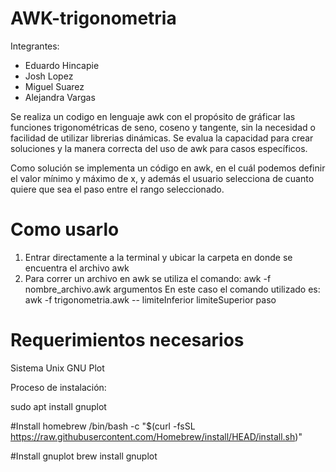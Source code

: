 # AWK-trigonometria

Integrantes:

- Eduardo Hincapie 
- Josh Lopez 
- Miguel Suarez 
- Alejandra Vargas

Se realiza un codigo en lenguaje awk con el propósito de gráficar las funciones trigonométricas de seno, coseno y tangente, sin la necesidad o facilidad de utilizar librerias dinámicas. Se evalua la capacidad para crear soluciones y la manera correcta del uso de awk para casos específicos.

Como solución se implementa un código en awk, en el cuál podemos definir el valor mínimo y máximo de x, y además el usuario selecciona de cuanto quiere que sea el paso entre el rango seleccionado.

# Como usarlo

1. Entrar directamente a la terminal y ubicar la carpeta en donde se encuentra el archivo awk
2. Para correr un archivo en awk se utiliza el comando:
    awk -f nombre_archivo.awk argumentos
   En este caso el comando utilizado es:
   awk -f trigonometria.awk -- limiteInferior limiteSuperior paso

# Requerimientos necesarios

Sistema Unix 
GNU Plot

Proceso de instalación: 

sudo apt install gnuplot

#Install homebrew
/bin/bash -c "$(curl -fsSL https://raw.githubusercontent.com/Homebrew/install/HEAD/install.sh)"

#Install gnuplot
brew install gnuplot

